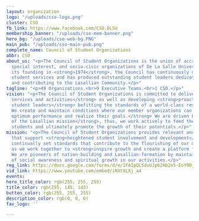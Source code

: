 ```yaml
---
layout: organization
logo: "/uploads/cso-logo.png"
cluster: CSO
fb_link: https://www.facebook.com/CSO.DLSU
membership_banner: "/uploads/cso-mem-banner.png"
hero_bg: "/uploads/cso-web-bg.PNG"
main_pub: "/uploads/cso-main-pub.png"
complete_name: Council of Student Organizations
abbr: CSO
about_us: "<p>The Council of Student Organizations is the union of accredited professional,
  special interest, and socio-civic organizations of De La Salle University.</p><p>Since
  its founding in <strong>1974</strong>, the Council has continuously delivered quality
  student services and has produced outstanding student leaders dedicated to serving
  and contributing to the Lasallian Community.</p>"
tagline: "<p>49 Organizations.<br>9 Executive Teams.<br>1 CSO.</p>"
vision: "<p>The Council of Student Organizations is committed to delivering <strong>quality
  services and activities</strong> as well as developing <strong>proactive and dynamic
  student leaders</strong> befitting the standards of a world-class research University.
  We create and maintain conditions where our member organizations can <strong>achieve
  optimum performance and realize their goals.</strong> We are driven by the <strong>ideals
  of the Lasallian mission</strong>, thus, we work actively to feed the needs of the
  students and ultimately promote the growth of their potentials.</p>"
mission: "<p>The Council of Student Organizations provides relevant and quality services
  that support <strong>heightened student involvement and development</strong>. We
  continually set standards that contribute to the flourishing of our member organizations
  as we work together to <strong>inspire growth and create a platform for communication</strong>.
  We are pioneers of nation-building and Lasallian-formation by maintaining a sense
  of social awareness and spiritual growth in our activities.</p>"
reg_link: https://docs.google.com/forms/d/e/1FAIpQLSdvUJp62Hb2e5-EvY9DjRY7IMMdLAZH_lHsEFiVC_AKRd0rhw/viewform?usp=sf_link
vid_link: https://www.youtube.com/embed/iNXtXLXj_a4
events:
hero_title_color: rgb(255, 255, 255)
title_color: rgb(255, 145, 143)
button_color: rgb(255, 255, 255)
description_color: rgb(0, 0, 0)
fav_logo: ''

---
```

